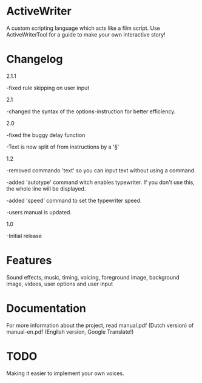 # ActiveWriter
A custom scripting language which acts like a film script.
Use ActiveWriterTool for a guide to make your own interactive story!

# Changelog

2.1.1


-fixed rule skipping on user input

2.1


-changed the syntax of the options-instruction for better efficiency.

2.0


-fixed the buggy delay function

-Text is now split of from instructions by a '§'

1.2


-removed commando 'text' so you can input text without using a command.

-added 'autotype' command witch enables typewriter. If you don't use this, the whole line will be displayed.

-added 'speed' command to set the typewriter speed.

-users manual is updated.

1.0


-Initial release

# Features

Sound effects, music, timing, voicing, foreground image, background image, videos, user options and user input

# Documentation

For more information about the project, read manual.pdf (Dutch version) of manual-en.pdf (English version, Google Translate!)

# TODO

Making it easier to implement your own voices.
